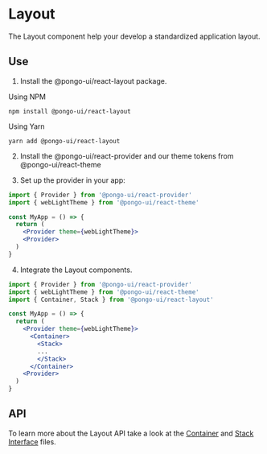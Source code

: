 # Layout

The Layout component help your develop a standardized application layout.

## Use

1. Install the @pongo-ui/react-layout package.

Using NPM

```
npm install @pongo-ui/react-layout
```

Using Yarn

```
yarn add @pongo-ui/react-layout
```

2. Install the @pongo-ui/react-provider and our theme tokens from @pongo-ui/react-theme

3. Set up the provider in your app:

```jsx
import { Provider } from '@pongo-ui/react-provider'
import { webLightTheme } from '@pongo-ui/react-theme'

const MyApp = () => {
  return (
    <Provider theme={webLightTheme}>
    <Provider>
  )
}
```

4. Integrate the Layout components.

```jsx
import { Provider } from '@pongo-ui/react-provider'
import { webLightTheme } from '@pongo-ui/react-theme'
import { Container, Stack } from '@pongo-ui/react-layout'

const MyApp = () => {
  return (
    <Provider theme={webLightTheme}>
      <Container>
        <Stack>
        ...
        </Stack>
      </Container>
    <Provider>
  )
}
```

## API

To learn more about the Layout API take a look at the [Container](src/components/Container/Container.types.ts) and [Stack Interface](src/components/Stack/Stack.types.ts) files.
